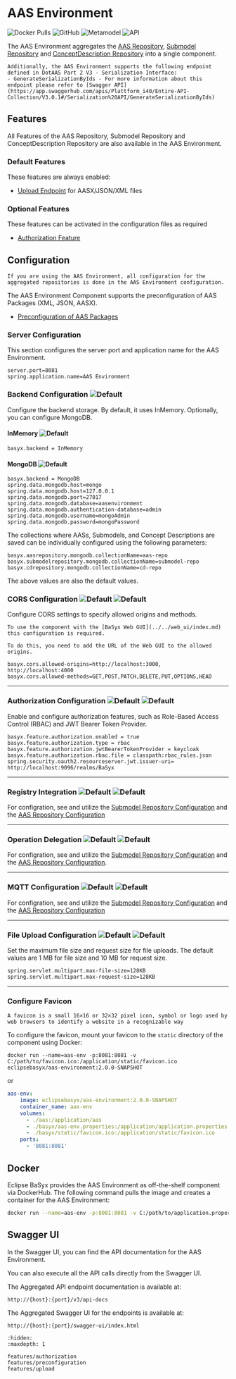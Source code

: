 # AAS Environment

![Docker Pulls](https://img.shields.io/docker/pulls/eclipsebasyx/aas-environment)
![GitHub](https://img.shields.io/github/license/eclipse-basyx/basyx-java-server-sdk)
![Metamodel](https://img.shields.io/badge/Metamodel-v3.0-yellow)
![API](https://img.shields.io/badge/API-v3.0-yellow)

The AAS Environment aggregates the [AAS Repository](../aas_repository/index.md), [Submodel Repository](../submodel_repository/index.md) and [ConceptDescription Repository](../cd_repository/index.md) into a single component.

```{note}
Additionally, the AAS Environment supports the following endpoint defined in DotAAS Part 2 V3 - Serialization Interface:
- GenerateSerializationByIds - For more information about this endpoint please refer to [Swagger API](https://app.swaggerhub.com/apis/Plattform_i40/Entire-API-Collection/V3.0.1#/Serialization%20API/GenerateSerializationByIds)
```

## Features
All Features of the AAS Repository, Submodel Repository and ConceptDescription Repository are also available in the AAS Environment.
### Default Features
These features are always enabled:
- [Upload Endpoint](./features/upload.md) for AASX/JSON/XML files

### Optional Features
These features can be activated in the configuration files as required
- [Authorization Feature](./features/authorization.md)


## Configuration

```{note}
If you are using the AAS Environment, all configuration for the aggregated repositories is done in the AAS Environment configuration.
```

The AAS Environment Component supports the preconfiguration of AAS Packages (XML, JSON, AASX).
- [Preconfiguration of AAS Packages](./features/preconfiguration.md)

### Server Configuration
This section configures the server port and application name for the AAS Environment.
```properties
server.port=8081
spring.application.name=AAS Environment
```

### Backend Configuration ![Default](https://img.shields.io/badge/required-true-red)
Configure the backend storage. By default, it uses InMemory. Optionally, you can configure MongoDB.
#### InMemory ![Default](https://img.shields.io/badge/default-true-blue)
```properties
basyx.backend = InMemory
```
#### MongoDB ![Default](https://img.shields.io/badge/default-false-blue)
```properties
basyx.backend = MongoDB
spring.data.mongodb.host=mongo
spring.data.mongodb.host=127.0.0.1
spring.data.mongodb.port=27017
spring.data.mongodb.database=aasenvironment
spring.data.mongodb.authentication-database=admin
spring.data.mongodb.username=mongoAdmin
spring.data.mongodb.password=mongoPassword
```

The collections where AASs, Submodels, and Concept Descriptions are saved can be individually configured using the following parameters:

```properties
basyx.aasrepository.mongodb.collectionName=aas-repo
basyx.submodelrepository.mongodb.collectionName=submodel-repo
basyx.cdrepository.mongodb.collectionName=cd-repo
```

The above values are also the default values.

### CORS Configuration ![Default](https://img.shields.io/badge/default-false-blue) ![Default](https://img.shields.io/badge/required-false-red)
Configure CORS settings to specify allowed origins and methods.

```{warning}
To use the component with the [BaSyx Web GUI](../../web_ui/index.md) this configuration is required.

To do this, you need to add the URL of the Web GUI to the allowed origins.
```

```properties
basyx.cors.allowed-origins=http://localhost:3000, http://localhost:4000
basyx.cors.allowed-methods=GET,POST,PATCH,DELETE,PUT,OPTIONS,HEAD
```
---

### Authorization Configuration ![Default](https://img.shields.io/badge/default-false-blue) ![Default](https://img.shields.io/badge/required-false-red)
Enable and configure authorization features, such as Role-Based Access Control (RBAC) and JWT Bearer Token Provider.
```properties
basyx.feature.authorization.enabled = true
basyx.feature.authorization.type = rbac
basyx.feature.authorization.jwtBearerTokenProvider = keycloak
basyx.feature.authorization.rbac.file = classpath:rbac_rules.json
spring.security.oauth2.resourceserver.jwt.issuer-uri= http://localhost:9096/realms/BaSyx

```
---

### Registry Integration ![Default](https://img.shields.io/badge/default-false-blue) ![Default](https://img.shields.io/badge/required-false-red)
For configration, see and utilize the [Submodel Repository Configuration](../submodel_repository/index.md) and the [AAS Repository Configuration](../aas_repository/index.md)

---

### Operation Delegation ![Default](https://img.shields.io/badge/default-true-blue) ![Default](https://img.shields.io/badge/required-false-red)
For configration, see and utilize the [Submodel Repository Configuration](../submodel_repository/index.md) and the [AAS Repository Configuration](../aas_repository/index.md).

---

### MQTT Configuration ![Default](https://img.shields.io/badge/default-false-blue) ![Default](https://img.shields.io/badge/required-false-red)
For configration, see and utilize the [Submodel Repository Configuration](../submodel_repository/index.md) and the [AAS Repository Configuration](../aas_repository/index.md)

---

### File Upload Configuration ![Default](https://img.shields.io/badge/default-true-blue) ![Default](https://img.shields.io/badge/required-false-red)
Set the maximum file size and request size for file uploads. The default values are 1 MB for file size and 10 MB for request size.
```properties
spring.servlet.multipart.max-file-size=128KB
spring.servlet.multipart.max-request-size=128KB
```
---

### Configure Favicon
```{note}
A favicon is a small 16×16 or 32×32 pixel icon, symbol or logo used by web browsers to identify a website in a recognizable way
```

To configure the favicon, mount your favicon to the `static` directory of the component using Docker:

```
docker run --name=aas-env -p:8081:8081 -v C:/path/to/favicon.ico:/application/static/favicon.ico eclipsebasyx/aas-environment:2.0.0-SNAPSHOT
```
or
```yaml
aas-env:
    image: eclipsebasyx/aas-environment:2.0.0-SNAPSHOT
    container_name: aas-env
    volumes:
      - ./aas:/application/aas
      - ./basyx/aas-env.properties:/application/application.properties
	  - ./basyx/static/favicon.ico:/application/static/favicon.ico
    ports:
      - '8081:8081'
```

## Docker

Eclipse BaSyx provides the AAS Environment as off-the-shelf component via DockerHub. The following command pulls the image and creates a container for the AAS Environment:

```bash
docker run --name=aas-env -p:8081:8081 -v C:/path/to/application.properties:/application/application.properties eclipsebasyx/aas-environment:2.0.0-SNAPSHOT
```

## Swagger UI
In the Swagger UI, you can find the API documentation for the AAS Environment.

You can also execute all the API calls directly from the Swagger UI.

The Aggregated API endpoint documentation is available at:

	http://{host}:{port}/v3/api-docs
	
The Aggregated Swagger UI for the endpoints is available at:

	http://{host}:{port}/swagger-ui/index.html

```{toctree}
:hidden:
:maxdepth: 1

features/authorization
features/preconfiguration
features/upload
```